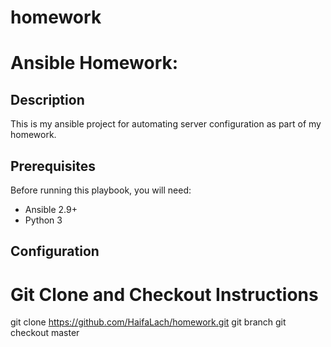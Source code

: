 # homework
# Ansible Homework: 

## Description
This is my ansible project for automating server configuration as part of my homework. 

## Prerequisites
Before running this playbook, you will need:
- Ansible 2.9+
- Python 3
## Configuration
# Git Clone and Checkout Instructions
   git clone https://github.com/HaifaLach/homework.git
   git branch
   git checkout master
